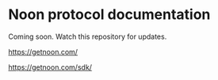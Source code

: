 Noon protocol documentation
=============

Coming soon. Watch this repository for updates.

https://getnoon.com/

https://getnoon.com/sdk/
